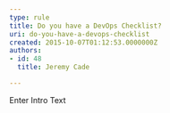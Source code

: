 ```yaml
---
type: rule
title: Do you have a DevOps Checklist?
uri: do-you-have-a-devops-checklist
created: 2015-10-07T01:12:53.0000000Z
authors:
- id: 48
  title: Jeremy Cade

---
```




<span class='intro'> Enter Intro Text </span>





